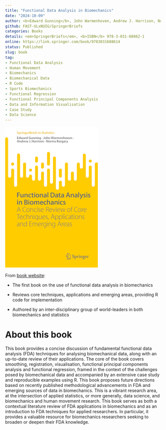 ```yaml
---
title: "Functional Data Analysis in Biomechanics"
date: "2024-10-09"
author: <b>Edward Gunning</b>, John Warmenhoven, Andrew J. Harrison, Norma Bargary
github: FAST-ULxNUIG/SpringerBriefs
categories: Books
details: <em>SpringerBriefs</em>, <b>ISBN</b> 978-3-031-68862-1
online: https://link.springer.com/book/9783031688614
status: Published
slug: book
tag:
- Functional Data Analysis
- Human Movement
- Biomechanics
- Biomechanical Data
- R Code
- Sports Biomechanics
- Functional Regression
- Functional Principal Components Analysis
- Data and Information Visualisation
- Case Study
- Data Science
---
```


![](book_frontcover.png)

From [book website](https://link.springer.com/book/9783031688614):

* The first book on the use of functional data analysis in biomechanics

* Reviews core techniques, applications and emerging areas, providing R code for implementation
    
* Authored by an inter-disciplinary group of world-leaders in both biomechanics and statistics

# About this book

This book provides a concise discussion of fundamental functional data analysis (FDA) techniques for analysing biomechanical data, along with an up-to-date review of their applications. The core of the book covers smoothing, registration, visualisation, functional principal components analysis and functional regression, framed in the context of the challenges posed by biomechanical data and accompanied by an extensive case study and reproducible examples using R. This book proposes future directions based on recently published methodological advancements in FDA and emerging sources of data in biomechanics. This is a vibrant research area, at the intersection of applied statistics, or more generally, data science, and biomechanics and human movement research. This book serves as both a contextual literature review of FDA applications in biomechanics and as an introduction to FDA techniques for applied researchers. In particular, it provides a valuable resource for biomechanics researchers seeking to broaden or deepen their FDA knowledge.

